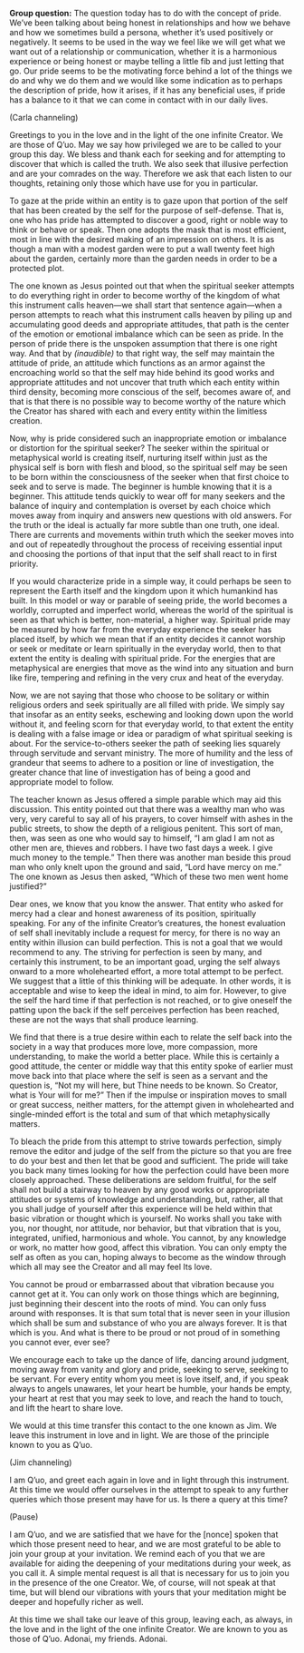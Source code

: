 <p class="group-question"><strong>Group question:</strong> The question today has to do with the concept of pride. We’ve been talking about being honest in relationships and how we behave and how we sometimes build a persona, whether it’s used positively or negatively. It seems to be used in the way we feel like we will get what we want out of a relationship or communication, whether it is a harmonious experience or being honest or maybe telling a little fib and just letting that go. Our pride seems to be the motivating force behind a lot of the things we do and why we do them and we would like some indication as to perhaps the description of pride, how it arises, if it has any beneficial uses, if pride has a balance to it that we can come in contact with in our daily lives.</p>
<p class="channel-type">(Carla channeling)</p>
<p>Greetings to you in the love and in the light of the one infinite Creator. We are those of Q’uo. May we say how privileged we are to be called to your group this day. We bless and thank each for seeking and for attempting to discover that which is called the truth. We also seek that illusive perfection and are your comrades on the way. Therefore we ask that each listen to our thoughts, retaining only those which have use for you in particular.</p>
<p>To gaze at the pride within an entity is to gaze upon that portion of the self that has been created by the self for the purpose of self-defense. That is, one who has pride has attempted to discover a good, right or noble way to think or behave or speak. Then one adopts the mask that is most efficient, most in line with the desired making of an impression on others. It is as though a man with a modest garden were to put a wall twenty feet high about the garden, certainly more than the garden needs in order to be a protected plot.</p>
<p>The one known as Jesus pointed out that when the spiritual seeker attempts to do everything right in order to become worthy of the kingdom of what this instrument calls heaven—we shall start that sentence again—when a person attempts to reach what this instrument calls heaven by piling up and accumulating good deeds and appropriate attitudes, that path is the center of the emotion or emotional imbalance which can be seen as pride. In the person of pride there is the unspoken assumption that there is one right way. And that by <em>(inaudible)</em> to that right way, the self may maintain the attitude of pride, an attitude which functions as an armor against the encroaching world so that the self may hide behind its good works and appropriate attitudes and not uncover that truth which each entity within third density, becoming more conscious of the self, becomes aware of, and that is that there is no possible way to become worthy of the nature which the Creator has shared with each and every entity within the limitless creation.</p>
<p>Now, why is pride considered such an inappropriate emotion or imbalance or distortion for the spiritual seeker? The seeker within the spiritual or metaphysical world is creating itself, nurturing itself within just as the physical self is born with flesh and blood, so the spiritual self may be seen to be born within the consciousness of the seeker when that first choice to seek and to serve is made. The beginner is humble knowing that it is a beginner. This attitude tends quickly to wear off for many seekers and the balance of inquiry and contemplation is overset by each choice which moves away from inquiry and answers new questions with old answers. For the truth or the ideal is actually far more subtle than one truth, one ideal. There are currents and movements within truth which the seeker moves into and out of repeatedly throughout the process of receiving essential input and choosing the portions of that input that the self shall react to in first priority.</p>
<p>If you would characterize pride in a simple way, it could perhaps be seen to represent the Earth itself and the kingdom upon it which humankind has built. In this model or way or parable of seeing pride, the world becomes a worldly, corrupted and imperfect world, whereas the world of the spiritual is seen as that which is better, non-material, a higher way. Spiritual pride may be measured by how far from the everyday experience the seeker has placed itself, by which we mean that if an entity decides it cannot worship or seek or meditate or learn spiritually in the everyday world, then to that extent the entity is dealing with spiritual pride. For the energies that are metaphysical are energies that move as the wind into any situation and burn like fire, tempering and refining in the very crux and heat of the everyday.</p>
<p>Now, we are not saying that those who choose to be solitary or within religious orders and seek spiritually are all filled with pride. We simply say that insofar as an entity seeks, eschewing and looking down upon the world without it, and feeling scorn for that everyday world, to that extent the entity is dealing with a false image or idea or paradigm of what spiritual seeking is about. For the service-to-others seeker the path of seeking lies squarely through servitude and servant ministry. The more of humility and the less of grandeur that seems to adhere to a position or line of investigation, the greater chance that line of investigation has of being a good and appropriate model to follow.</p>
<p>The teacher known as Jesus offered a simple parable which may aid this discussion. This entity pointed out that there was a wealthy man who was very, very careful to say all of his prayers, to cover himself with ashes in the public streets, to show the depth of a religious penitent. This sort of man, then, was seen as one who would say to himself, “I am glad I am not as other men are, thieves and robbers. I have two fast days a week. I give much money to the temple.” Then there was another man beside this proud man who only knelt upon the ground and said, “Lord have mercy on me.” The one known as Jesus then asked, “Which of these two men went home justified?”</p>
<p>Dear ones, we know that you know the answer. That entity who asked for mercy had a clear and honest awareness of its position, spiritually speaking. For any of the infinite Creator’s creatures, the honest evaluation of self shall inevitably include a request for mercy, for there is no way an entity within illusion can build perfection. This is not a goal that we would recommend to any. The striving for perfection is seen by many, and certainly this instrument, to be an important goad, urging the self always onward to a more wholehearted effort, a more total attempt to be perfect. We suggest that a little of this thinking will be adequate. In other words, it is acceptable and wise to keep the ideal in mind, to aim for. However, to give the self the hard time if that perfection is not reached, or to give oneself the patting upon the back if the self perceives perfection has been reached, these are not the ways that shall produce learning.</p>
<p>We find that there is a true desire within each to relate the self back into the society in a way that produces more love, more compassion, more understanding, to make the world a better place. While this is certainly a good attitude, the center or middle way that this entity spoke of earlier must move back into that place where the self is seen as a servant and the question is, “Not my will here, but Thine needs to be known. So Creator, what is Your will for me?” Then if the impulse or inspiration moves to small or great success, neither matters, for the attempt given in wholehearted and single-minded effort is the total and sum of that which metaphysically matters.</p>
<p>To bleach the pride from this attempt to strive towards perfection, simply remove the editor and judge of the self from the picture so that you are free to do your best and then let that be good and sufficient. The pride will take you back many times looking for how the perfection could have been more closely approached. These deliberations are seldom fruitful, for the self shall not build a stairway to heaven by any good works or appropriate attitudes or systems of knowledge and understanding, but, rather, all that you shall judge of yourself after this experience will be held within that basic vibration or thought which is yourself. No works shall you take with you, nor thought, nor attitude, nor behavior, but that vibration that is you, integrated, unified, harmonious and whole. You cannot, by any knowledge or work, no matter how good, affect this vibration. You can only empty the self as often as you can, hoping always to become as the window through which all may see the Creator and all may feel Its love.</p>
<p>You cannot be proud or embarrassed about that vibration because you cannot get at it. You can only work on those things which are beginning, just beginning their descent into the roots of mind. You can only fuss around with responses. It is that sum total that is never seen in your illusion which shall be sum and substance of who you are always forever. It is that which is you. And what is there to be proud or not proud of in something you cannot ever, ever see?</p>
<p>We encourage each to take up the dance of life, dancing around judgment, moving away from vanity and glory and pride, seeking to serve, seeking to be servant. For every entity whom you meet is love itself, and, if you speak always to angels unawares, let your heart be humble, your hands be empty, your heart at rest that you may seek to love, and reach the hand to touch, and lift the heart to share love.</p>
<p>We would at this time transfer this contact to the one known as Jim. We leave this instrument in love and in light. We are those of the principle known to you as Q’uo.</p>
<p class="channel-type">(Jim channeling)</p>
<p>I am Q’uo, and greet each again in love and in light through this instrument. At this time we would offer ourselves in the attempt to speak to any further queries which those present may have for us. Is there a query at this time?</p>
<p class="comment">(Pause)</p>
<p>I am Q’uo, and we are satisfied that we have for the [nonce] spoken that which those present need to hear, and we are most grateful to be able to join your group at your invitation. We remind each of you that we are available for aiding the deepening of your meditations during your week, as you call it. A simple mental request is all that is necessary for us to join you in the presence of the one Creator. We, of course, will not speak at that time, but will blend our vibrations with yours that your meditation might be deeper and hopefully richer as well.</p>
<p>At this time we shall take our leave of this group, leaving each, as always, in the love and in the light of the one infinite Creator. We are known to you as those of Q’uo. Adonai, my friends. Adonai.</p>